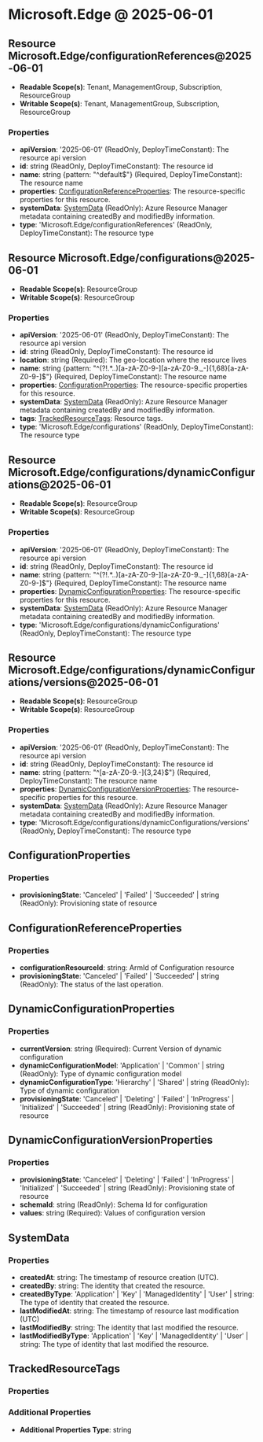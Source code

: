 # Microsoft.Edge @ 2025-06-01

## Resource Microsoft.Edge/configurationReferences@2025-06-01
* **Readable Scope(s)**: Tenant, ManagementGroup, Subscription, ResourceGroup
* **Writable Scope(s)**: Tenant, ManagementGroup, Subscription, ResourceGroup
### Properties
* **apiVersion**: '2025-06-01' (ReadOnly, DeployTimeConstant): The resource api version
* **id**: string (ReadOnly, DeployTimeConstant): The resource id
* **name**: string {pattern: "^default$"} (Required, DeployTimeConstant): The resource name
* **properties**: [ConfigurationReferenceProperties](#configurationreferenceproperties): The resource-specific properties for this resource.
* **systemData**: [SystemData](#systemdata) (ReadOnly): Azure Resource Manager metadata containing createdBy and modifiedBy information.
* **type**: 'Microsoft.Edge/configurationReferences' (ReadOnly, DeployTimeConstant): The resource type

## Resource Microsoft.Edge/configurations@2025-06-01
* **Readable Scope(s)**: ResourceGroup
* **Writable Scope(s)**: ResourceGroup
### Properties
* **apiVersion**: '2025-06-01' (ReadOnly, DeployTimeConstant): The resource api version
* **id**: string (ReadOnly, DeployTimeConstant): The resource id
* **location**: string (Required): The geo-location where the resource lives
* **name**: string {pattern: "^(?!.*\.\.)[a-zA-Z0-9-][a-zA-Z0-9._-]{1,68}[a-zA-Z0-9-]$"} (Required, DeployTimeConstant): The resource name
* **properties**: [ConfigurationProperties](#configurationproperties): The resource-specific properties for this resource.
* **systemData**: [SystemData](#systemdata) (ReadOnly): Azure Resource Manager metadata containing createdBy and modifiedBy information.
* **tags**: [TrackedResourceTags](#trackedresourcetags): Resource tags.
* **type**: 'Microsoft.Edge/configurations' (ReadOnly, DeployTimeConstant): The resource type

## Resource Microsoft.Edge/configurations/dynamicConfigurations@2025-06-01
* **Readable Scope(s)**: ResourceGroup
* **Writable Scope(s)**: ResourceGroup
### Properties
* **apiVersion**: '2025-06-01' (ReadOnly, DeployTimeConstant): The resource api version
* **id**: string (ReadOnly, DeployTimeConstant): The resource id
* **name**: string {pattern: "^(?!.*\.\.)[a-zA-Z0-9-][a-zA-Z0-9._-]{1,68}[a-zA-Z0-9-]$"} (Required, DeployTimeConstant): The resource name
* **properties**: [DynamicConfigurationProperties](#dynamicconfigurationproperties): The resource-specific properties for this resource.
* **systemData**: [SystemData](#systemdata) (ReadOnly): Azure Resource Manager metadata containing createdBy and modifiedBy information.
* **type**: 'Microsoft.Edge/configurations/dynamicConfigurations' (ReadOnly, DeployTimeConstant): The resource type

## Resource Microsoft.Edge/configurations/dynamicConfigurations/versions@2025-06-01
* **Readable Scope(s)**: ResourceGroup
* **Writable Scope(s)**: ResourceGroup
### Properties
* **apiVersion**: '2025-06-01' (ReadOnly, DeployTimeConstant): The resource api version
* **id**: string (ReadOnly, DeployTimeConstant): The resource id
* **name**: string {pattern: "^[a-zA-Z0-9.-]{3,24}$"} (Required, DeployTimeConstant): The resource name
* **properties**: [DynamicConfigurationVersionProperties](#dynamicconfigurationversionproperties): The resource-specific properties for this resource.
* **systemData**: [SystemData](#systemdata) (ReadOnly): Azure Resource Manager metadata containing createdBy and modifiedBy information.
* **type**: 'Microsoft.Edge/configurations/dynamicConfigurations/versions' (ReadOnly, DeployTimeConstant): The resource type

## ConfigurationProperties
### Properties
* **provisioningState**: 'Canceled' | 'Failed' | 'Succeeded' | string (ReadOnly): Provisioning state of resource

## ConfigurationReferenceProperties
### Properties
* **configurationResourceId**: string: ArmId of Configuration resource
* **provisioningState**: 'Canceled' | 'Failed' | 'Succeeded' | string (ReadOnly): The status of the last operation.

## DynamicConfigurationProperties
### Properties
* **currentVersion**: string (Required): Current Version of dynamic configuration
* **dynamicConfigurationModel**: 'Application' | 'Common' | string (ReadOnly): Type of dynamic configuration model
* **dynamicConfigurationType**: 'Hierarchy' | 'Shared' | string (ReadOnly): Type of dynamic configuration
* **provisioningState**: 'Canceled' | 'Deleting' | 'Failed' | 'InProgress' | 'Initialized' | 'Succeeded' | string (ReadOnly): Provisioning state of resource

## DynamicConfigurationVersionProperties
### Properties
* **provisioningState**: 'Canceled' | 'Deleting' | 'Failed' | 'InProgress' | 'Initialized' | 'Succeeded' | string (ReadOnly): Provisioning state of resource
* **schemaId**: string (ReadOnly): Schema Id for configuration
* **values**: string (Required): Values of configuration version

## SystemData
### Properties
* **createdAt**: string: The timestamp of resource creation (UTC).
* **createdBy**: string: The identity that created the resource.
* **createdByType**: 'Application' | 'Key' | 'ManagedIdentity' | 'User' | string: The type of identity that created the resource.
* **lastModifiedAt**: string: The timestamp of resource last modification (UTC)
* **lastModifiedBy**: string: The identity that last modified the resource.
* **lastModifiedByType**: 'Application' | 'Key' | 'ManagedIdentity' | 'User' | string: The type of identity that last modified the resource.

## TrackedResourceTags
### Properties
### Additional Properties
* **Additional Properties Type**: string

